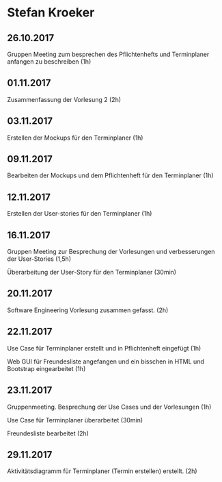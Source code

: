 # Stefan Kroeker

## 26.10.2017

Gruppen Meeting zum besprechen des Pflichtenhefts und Terminplaner anfangen zu beschreiben (1h)

## 01.11.2017

Zusammenfassung der Vorlesung 2 (2h)

## 03.11.2017

Erstellen der Mockups für den Terminplaner (1h)

## 09.11.2017

Bearbeiten der Mockups und dem Pflichtenheft für den Terminplaner (1h)

## 12.11.2017

Erstellen der User-stories für den Terminplaner (1h)

## 16.11.2017

Gruppen Meeting zur Besprechung der Vorlesungen und verbesserungen der User-Stories (1,5h)

Überarbeitung der User-Story für den Terminplaner (30min)

## 20.11.2017

Software Engineering Vorlesung zusammen gefasst. (2h)

## 22.11.2017

Use Case für Terminplaner erstellt und in Pflichtenheft eingefügt (1h)

Web GUI für Freundesliste angefangen und ein bisschen in HTML und Bootstrap eingearbeitet (1h)

## 23.11.2017

Gruppenmeeting. Besprechung der Use Cases und der Vorlesungen (1h) 

Use Case für Terminplaner überarbeitet (30min)

Freundesliste bearbeitet (2h)

## 29.11.2017

Aktivitätsdiagramm für Terminplaner (Termin erstellen) erstellt. (2h)